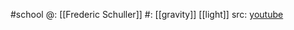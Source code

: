 #school
@: [[Frederic Schuller]]
#: [[gravity]] [[light]] 
src: [youtube](https://youtube.com/playlist?list=PLFeEvEPtX_0S6vxxiiNPrJbLu9aK1UVC_)

